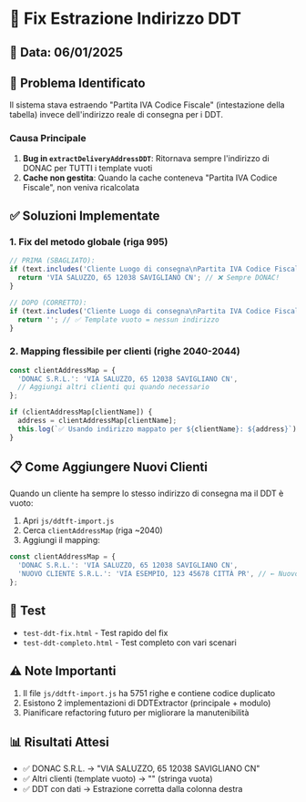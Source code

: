 # 🔧 Fix Estrazione Indirizzo DDT

## 📅 Data: 06/01/2025

## 🐛 Problema Identificato
Il sistema stava estraendo "Partita IVA Codice Fiscale" (intestazione della tabella) invece dell'indirizzo reale di consegna per i DDT.

### Causa Principale
1. **Bug in `extractDeliveryAddressDDT`**: Ritornava sempre l'indirizzo di DONAC per TUTTI i template vuoti
2. **Cache non gestita**: Quando la cache conteneva "Partita IVA Codice Fiscale", non veniva ricalcolata

## ✅ Soluzioni Implementate

### 1. Fix del metodo globale (riga 995)
```javascript
// PRIMA (SBAGLIATO):
if (text.includes('Cliente Luogo di consegna\nPartita IVA Codice Fiscale')) {
  return 'VIA SALUZZO, 65 12038 SAVIGLIANO CN'; // ❌ Sempre DONAC!
}

// DOPO (CORRETTO):
if (text.includes('Cliente Luogo di consegna\nPartita IVA Codice Fiscale')) {
  return ''; // ✅ Template vuoto = nessun indirizzo
}
```

### 2. Mapping flessibile per clienti (righe 2040-2044)
```javascript
const clientAddressMap = {
  'DONAC S.R.L.': 'VIA SALUZZO, 65 12038 SAVIGLIANO CN',
  // Aggiungi altri clienti qui quando necessario
};

if (clientAddressMap[clientName]) {
  address = clientAddressMap[clientName];
  this.log(`✅ Usando indirizzo mappato per ${clientName}: ${address}`);
}
```

## 📋 Come Aggiungere Nuovi Clienti

Quando un cliente ha sempre lo stesso indirizzo di consegna ma il DDT è vuoto:

1. Apri `js/ddtft-import.js`
2. Cerca `clientAddressMap` (riga ~2040)
3. Aggiungi il mapping:
```javascript
const clientAddressMap = {
  'DONAC S.R.L.': 'VIA SALUZZO, 65 12038 SAVIGLIANO CN',
  'NUOVO CLIENTE S.R.L.': 'VIA ESEMPIO, 123 45678 CITTÀ PR', // ← Nuovo
};
```

## 🧪 Test
- `test-ddt-fix.html` - Test rapido del fix
- `test-ddt-completo.html` - Test completo con vari scenari

## ⚠️ Note Importanti
1. Il file `js/ddtft-import.js` ha 5751 righe e contiene codice duplicato
2. Esistono 2 implementazioni di DDTExtractor (principale + modulo)
3. Pianificare refactoring futuro per migliorare la manutenibilità

## 📊 Risultati Attesi
- ✅ DONAC S.R.L. → "VIA SALUZZO, 65 12038 SAVIGLIANO CN" 
- ✅ Altri clienti (template vuoto) → "" (stringa vuota)
- ✅ DDT con dati → Estrazione corretta dalla colonna destra